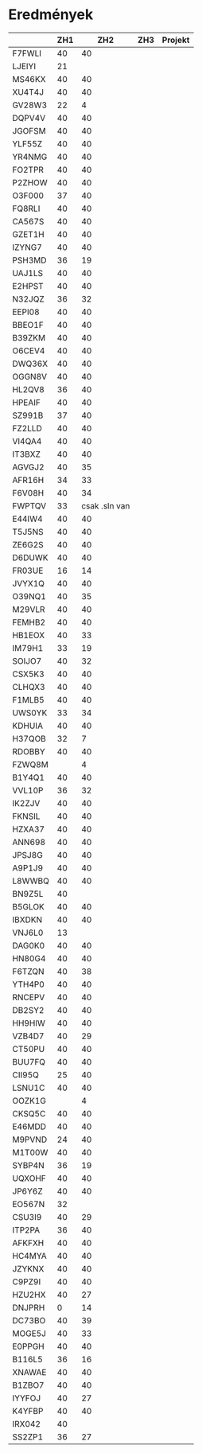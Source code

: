 # Eredmények

|        | ZH1  | ZH2           | ZH3  | Projekt |
| ------ | ---- | ------------- | ---- | ------- |
| F7FWLI | 40   | 40            |      |         |
| LJEIYI | 21   |               |      |         |
| MS46KX | 40   | 40            |      |         |
| XU4T4J | 40   | 40            |      |         |
| GV28W3 | 22   | 4             |      |         |
| DQPV4V | 40   | 40            |      |         |
| JGOFSM | 40   | 40            |      |         |
| YLF55Z | 40   | 40            |      |         |
| YR4NMG | 40   | 40            |      |         |
| FO2TPR | 40   | 40            |      |         |
| P2ZHOW | 40   | 40            |      |         |
| O3F000 | 37   | 40            |      |         |
| FQ8RLI | 40   | 40            |      |         |
| CA567S | 40   | 40            |      |         |
| GZET1H | 40   | 40            |      |         |
| IZYNG7 | 40   | 40            |      |         |
| PSH3MD | 36   | 19            |      |         |
| UAJ1LS | 40   | 40            |      |         |
| E2HPST | 40   | 40            |      |         |
| N32JQZ | 36   | 32            |      |         |
| EEPI08 | 40   | 40            |      |         |
| BBEO1F | 40   | 40            |      |         |
| B39ZKM | 40   | 40            |      |         |
| O6CEV4 | 40   | 40            |      |         |
| DWQ36X | 40   | 40            |      |         |
| OGGN8V | 40   | 40            |      |         |
| HL2QV8 | 36   | 40            |      |         |
| HPEAIF | 40   | 40            |      |         |
| SZ991B | 37   | 40            |      |         |
| FZ2LLD | 40   | 40            |      |         |
| VI4QA4 | 40   | 40            |      |         |
| IT3BXZ | 40   | 40            |      |         |
| AGVGJ2 | 40   | 35            |      |         |
| AFR16H | 34   | 33            |      |         |
| F6V08H | 40   | 34            |      |         |
| FWPTQV | 33   | csak .sln van |      |         |
| E44IW4 | 40   | 40            |      |         |
| T5J5NS | 40   | 40            |      |         |
| ZE6G2S | 40   | 40            |      |         |
| D6DUWK | 40   | 40            |      |         |
| FR03UE | 16   | 14            |      |         |
| JVYX1Q | 40   | 40            |      |         |
| O39NQ1 | 40   | 35            |      |         |
| M29VLR | 40   | 40            |      |         |
| FEMHB2 | 40   | 40            |      |         |
| HB1EOX | 40   | 33            |      |         |
| IM79H1 | 33   | 19            |      |         |
| SOIJO7 | 40   | 32            |      |         |
| CSX5K3 | 40   | 40            |      |         |
| CLHQX3 | 40   | 40            |      |         |
| F1MLB5 | 40   | 40            |      |         |
| UWS0YK | 33   | 34            |      |         |
| KDHUIA | 40   | 40            |      |         |
| H37QOB | 32   | 7             |      |         |
| RDOBBY | 40   | 40            |      |         |
| FZWQ8M |      | 4             |      |         |
| B1Y4Q1 | 40   | 40            |      |         |
| VVL10P | 36   | 32            |      |         |
| IK2ZJV | 40   | 40            |      |         |
| FKNSIL | 40   | 40            |      |         |
| HZXA37 | 40   | 40            |      |         |
| ANN698 | 40   | 40            |      |         |
| JPSJ8G | 40   | 40            |      |         |
| A9P1J9 | 40   | 40            |      |         |
| L8WWBQ | 40   | 40            |      |         |
| BN9Z5L | 40   |               |      |         |
| B5GLOK | 40   | 40            |      |         |
| IBXDKN | 40   | 40            |      |         |
| VNJ6L0 | 13   |               |      |         |
| DAG0K0 | 40   | 40            |      |         |
| HN80G4 | 40   | 40            |      |         |
| F6TZQN | 40   | 38            |      |         |
| YTH4P0 | 40   | 40            |      |         |
| RNCEPV | 40   | 40            |      |         |
| DB2SY2 | 40   | 40            |      |         |
| HH9HIW | 40   | 40            |      |         |
| VZB4D7 | 40   | 29            |      |         |
| CT50PU | 40   | 40            |      |         |
| BUU7FQ | 40   | 40            |      |         |
| CII95Q | 25   | 40            |      |         |
| LSNU1C | 40   | 40            |      |         |
| OOZK1G |      | 4             |      |         |
| CKSQ5C | 40   | 40            |      |         |
| E46MDD | 40   | 40            |      |         |
| M9PVND | 24   | 40            |      |         |
| M1T00W | 40   | 40            |      |         |
| SYBP4N | 36   | 19            |      |         |
| UQXOHF | 40   | 40            |      |         |
| JP6Y6Z | 40   | 40            |      |         |
| EO567N | 32   |               |      |         |
| CSU3I9 | 40   | 29            |      |         |
| ITP2PA | 36   | 40            |      |         |
| AFKFXH | 40   | 40            |      |         |
| HC4MYA | 40   | 40            |      |         |
| JZYKNX | 40   | 40            |      |         |
| C9PZ9I | 40   | 40            |      |         |
| HZU2HX | 40   | 27            |      |         |
| DNJPRH | 0    | 14            |      |         |
| DC73BO | 40   | 39            |      |         |
| MOGE5J | 40   | 33            |      |         |
| E0PPGH | 40   | 40            |      |         |
| B116L5 | 36   | 16            |      |         |
| XNAWAE | 40   | 40            |      |         |
| B1ZBO7 | 40   | 40            |      |         |
| IYYFOJ | 40   | 27            |      |         |
| K4YFBP | 40   | 40            |      |         |
| IRX042 | 40   |               |      |         |
| SS2ZP1 | 36   | 27            |      |         |